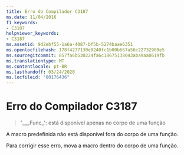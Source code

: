 ```yaml
---
title: Erro do Compilador C3187
ms.date: 11/04/2016
f1_keywords:
- C3187
helpviewer_keywords:
- C3187
ms.assetid: 9d2ebf55-1a6a-4087-bf5b-5274baae6351
ms.openlocfilehash: 178f4277130e9240fc1b00b667a56c22732909e5
ms.sourcegitcommit: 857fa6b530224fa6c18675138043aba9aa0619fb
ms.translationtype: MT
ms.contentlocale: pt-BR
ms.lasthandoff: 03/24/2020
ms.locfileid: "80176436"
---
```

# <a name="compiler-error-c3187"></a>Erro do Compilador C3187

> '&#95;&#95;&#95;Func&#95;': está disponível apenas no corpo de uma função

A macro predefinida não está disponível fora do corpo de uma função.

Para corrigir esse erro, mova a macro dentro do corpo de uma função.

